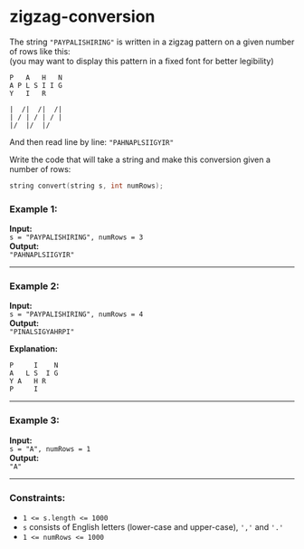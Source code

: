 # zigzag-conversion

The string `"PAYPALISHIRING"` is written in a zigzag pattern on a given number of rows like this:  
(you may want to display this pattern in a fixed font for better legibility)

```
P   A   H   N
A P L S I I G
Y   I   R
```

```
|  /|  /|  /|
| / | / | / |
|/  |/  |/
```

And then read line by line: `"PAHNAPLSIIGYIR"`

Write the code that will take a string and make this conversion given a number of rows:

```cpp
string convert(string s, int numRows);
```

### Example 1:

**Input:**  
`s = "PAYPALISHIRING", numRows = 3`  
**Output:**  
`"PAHNAPLSIIGYIR"`

---

### Example 2:

**Input:**  
`s = "PAYPALISHIRING", numRows = 4`  
**Output:**  
`"PINALSIGYAHRPI"`

**Explanation:**

```
P     I    N
A   L S  I G
Y A   H R
P     I
```

---

### Example 3:

**Input:**  
`s = "A", numRows = 1`  
**Output:**  
`"A"`

---

### Constraints:

- `1 <= s.length <= 1000`
- `s` consists of English letters (lower-case and upper-case), `','` and `'.'`
- `1 <= numRows <= 1000`
